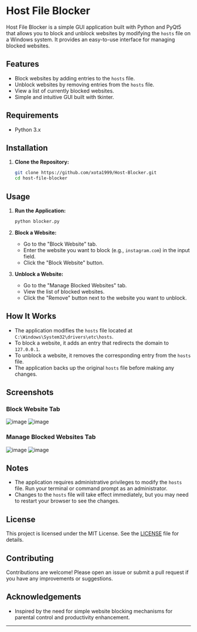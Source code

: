 # Host File Blocker

Host File Blocker is a simple GUI application built with Python and PyQt5 that allows you to block and unblock websites by modifying the `hosts` file on a Windows system. It provides an easy-to-use interface for managing blocked websites.

## Features

- Block websites by adding entries to the `hosts` file.
- Unblock websites by removing entries from the `hosts` file.
- View a list of currently blocked websites.
- Simple and intuitive GUI built with tkinter.

## Requirements

- Python 3.x

## Installation

1. **Clone the Repository:**
    ```sh
    git clone https://github.com/xota1999/Host-Blocker.git
    cd host-file-blocker
    ```


## Usage

1. **Run the Application:**
    ```sh
    python blocker.py
    ```

2. **Block a Website:**
    - Go to the "Block Website" tab.
    - Enter the website you want to block (e.g., `instagram.com`) in the input field.
    - Click the "Block Website" button.

3. **Unblock a Website:**
    - Go to the "Manage Blocked Websites" tab.
    - View the list of blocked websites.
    - Click the "Remove" button next to the website you want to unblock.

## How It Works

- The application modifies the `hosts` file located at `C:\Windows\System32\drivers\etc\hosts`.
- To block a website, it adds an entry that redirects the domain to `127.0.0.1`.
- To unblock a website, it removes the corresponding entry from the `hosts` file.
- The application backs up the original `hosts` file before making any changes.

## Screenshots

### Block Website Tab
![image](https://github.com/xota1999/Host-Blocker/assets/73914338/be938170-b11e-4649-bc22-a9c1cdad5ef0)
![image](https://github.com/xota1999/Host-Blocker/assets/73914338/8d20f3a1-5482-420b-a093-da9b2b26818f)


### Manage Blocked Websites Tab
![image](https://github.com/xota1999/Host-Blocker/assets/73914338/f207abeb-64be-49ec-9e93-184483fa9b4e)
![image](https://github.com/xota1999/Host-Blocker/assets/73914338/48fa7729-40a9-4663-9d0b-744c728b3079)

## Notes

- The application requires administrative privileges to modify the `hosts` file. Run your terminal or command prompt as an administrator.
- Changes to the `hosts` file will take effect immediately, but you may need to restart your browser to see the changes.

## License

This project is licensed under the MIT License. See the [LICENSE](LICENSE) file for details.

## Contributing

Contributions are welcome! Please open an issue or submit a pull request if you have any improvements or suggestions.

## Acknowledgements

- Inspired by the need for simple website blocking mechanisms for parental control and productivity enhancement.

---
